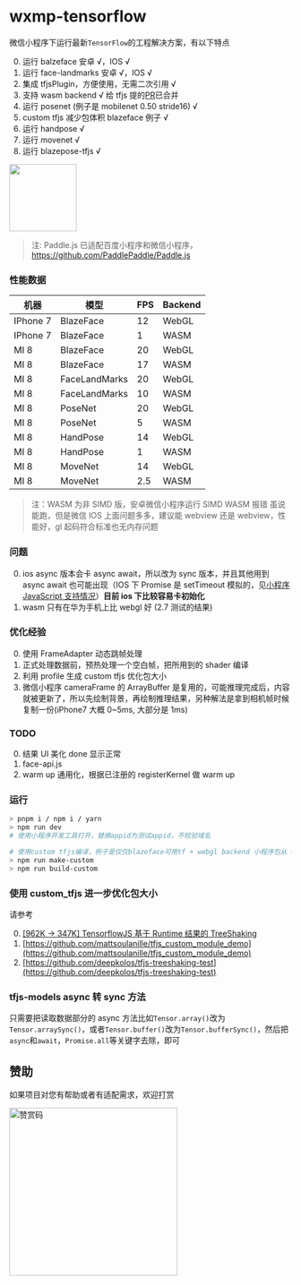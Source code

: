 # wxmp-tensorflow

微信小程序下运行最新`TensorFlow`的工程解决方案，有以下特点

0. 运行 balzeface 安卓 √，IOS √
1. 运行 face-landmarks 安卓 √，IOS √
2. 集成 tfjsPlugin，方便使用，无需二次引用 √
3. 支持 wasm backend √ 给 tfjs 提的[PR](https://github.com/tensorflow/tfjs/pull/5056)已合并
4. 运行 posenet (例子是 mobilenet 0.50 stride16) √
5. custom tfjs 减少包体积 blazeface 例子 √
6. 运行 handpose √
7. 运行 movenet √
8. 运行 blazepose-tfjs √

<img width="120" src="https://upload-images.jianshu.io/upload_images/252050-c99071dc4bf61185.jpg?imageMogr2/auto-orient/strip%7CimageView2/2/w/1240" />

> 注: Paddle.js 已适配百度小程序和微信小程序，https://github.com/PaddlePaddle/Paddle.js

### 性能数据

| 机器     | 模型          | FPS | Backend |
| -------- | ------------- | --- | ------- |
| IPhone 7 | BlazeFace     | 12  | WebGL   |
| IPhone 7 | BlazeFace     | 1   | WASM    |
| MI 8     | BlazeFace     | 20  | WebGL   |
| MI 8     | BlazeFace     | 17  | WASM    |
| MI 8     | FaceLandMarks | 20  | WebGL   |
| MI 8     | FaceLandMarks | 10  | WASM    |
| MI 8     | PoseNet       | 20  | WebGL   |
| MI 8     | PoseNet       | 5   | WASM    |
| MI 8     | HandPose      | 14  | WebGL   |
| MI 8     | HandPose      | 1   | WASM    |
| MI 8     | MoveNet       | 14  | WebGL   |
| MI 8     | MoveNet       | 2.5 | WASM    |

> 注：WASM 为非 SIMD 版，安卓微信小程序运行 SIMD WASM 报错
> 虽说能跑，但是微信 IOS 上面问题多多，建议能 webview 还是 webview，性能好，gl 起码符合标准也无内存问题

### 问题

0. ios async 版本会卡 async await，所以改为 sync 版本，并且其他用到 async await 也可能出现（IOS 下 Promise 是 setTimeout 模拟的，见[小程序 JavaScript 支持情况](https://developers.weixin.qq.com/miniprogram/dev/framework/runtime/js-support.html)）**目前 ios 下比较容易卡初始化**
1. wasm 只有在华为手机上比 webgl 好 (2.7 测试的结果)

### 优化经验

0. 使用 FrameAdapter 动态跳帧处理
1. 正式处理数据前，预热处理一个空白帧，把所用到的 shader 编译
2. 利用 profile 生成 custom tfjs 优化包大小
3. 微信小程序 cameraFrame 的 ArrayBuffer 是复用的，可能推理完成后，内容就被更新了，所以先绘制背景，再绘制推理结果，另种解法是拿到相机帧时候复制一份(iPhone7 大概 0~5ms, 大部分是 1ms)

### TODO

0. 结果 UI 美化 done 显示正常
1. face-api.js
2. warm up 通用化，根据已注册的 registerKernel 做 warm up

### 运行

```sh
> pnpm i / npm i / yarn
> npm run dev
# 使用小程序开发工具打开，替换appid为测试appid，不校验域名

# 使用custom tfjs编译，例子是仅仅blazeface可用tf + webgl backend 小程序包从 985KB下降到534KB (js大概下降234KB)
> npm run make-custom
> npm run build-custom
```

### 使用 custom_tfjs 进一步优化包大小

请参考

0. [[962K -> 347K] TensorflowJS 基于 Runtime 结果的 TreeShaking](https://juejin.cn/post/6947198156987711524/)
1. [https://github.com/mattsoulanille/tfjs_custom_module_demo](https://github.com/mattsoulanille/tfjs_custom_module_demo)
2. [https://github.com/deepkolos/tfjs-treeshaking-test](https://github.com/deepkolos/tfjs-treeshaking-test)

### tfjs-models async 转 sync 方法

只需要把读取数据部分的 async 方法比如`Tensor.array()`改为`Tensor.arraySync()`，或者`Tensor.buffer()`改为`Tensor.bufferSync()`，然后把`async`和`await`，`Promise.all`等关键字去除，即可

## 赞助

如果项目对您有帮助或者有适配需求，欢迎打赏

<img src="https://upload-images.jianshu.io/upload_images/252050-d3d6bfdb1bb06ddd.png?imageMogr2/auto-orient/strip%7CimageView2/2/w/1240" alt="赞赏码" width="300">
